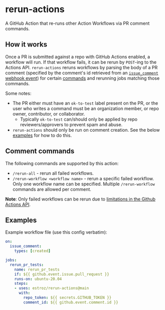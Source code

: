 # rerun-actions

A GitHub Action that re-runs other Action Workflows via PR comment commands.

## How it works

Once a PR is submitted against a repo with GitHub Actions enabled, a workflow
will run. If that workflow fails, it can be rerun by `POST`-ing to the Actions API.
`rerun-actions` reruns workflows by parsing the body of a PR comment (specified by the comment's id
retrieved from an [`issue_comment` webhook event][issue_comment_wh]) for certain [commands](#comment-commands)
and rerunning jobs matching those commands.

Some notes:

- The PR either must have an `ok-to-test` label present on the PR, or the user who writes a command must
be an organization member, or repo owner, contributor, or collaborator.
  - Typically `ok-to-test` can/should only be applied by repo reviewers/approvers to prevent spam and abuse.
- `rerun-actions` should only be run on comment creation. See the below [examples](#examples) for how to do this.

## Comment commands

The following commands are supported by this action:

- `/rerun-all` - rerun all failed workflows.
- `/rerun-workflow <workflow name>` - rerun a specific failed workflow. Only one workflow name can be specified. Multiple `/rerun-workflow` commands are allowed per comment.

**Note**: Only failed workflows can be rerun due to [limitations in the Github Actions API][github_api_retest].

## Examples

Example workflow file (use this config verbatim):

```yaml
on:
  issue_comment:
    types: [created]

jobs:
  rerun_pr_tests:
    name: rerun_pr_tests
    if: ${{ github.event.issue.pull_request }}
    runs-on: ubuntu-20.04
    steps:
    - uses: estroz/rerun-actions@main
      with:
        repo_token: ${{ secrets.GITHUB_TOKEN }}
        comment_id: ${{ github.event.comment.id }}
```

[issue_comment_wh]:https://docs.github.com/en/free-pro-team@latest/developers/webhooks-and-events/webhook-events-and-payloads#issue_comment
[github_api_retest]:https://github.community/t/cannot-re-run-a-successful-workflow-run-using-the-rest-api/123661/4
